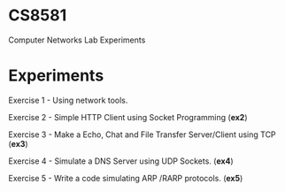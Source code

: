 # CS8581
Computer Networks Lab Experiments

# Experiments

Exercise 1 - Using network tools.

Exercise 2 - Simple HTTP Client using Socket Programming (**ex2**)

Exercise 3 - Make a Echo, Chat and File Transfer Server/Client using TCP (**ex3**)

Exercise 4 - Simulate a DNS Server using UDP Sockets. (**ex4**)

Exercise 5 - Write a code simulating ARP /RARP protocols. (**ex5**)
